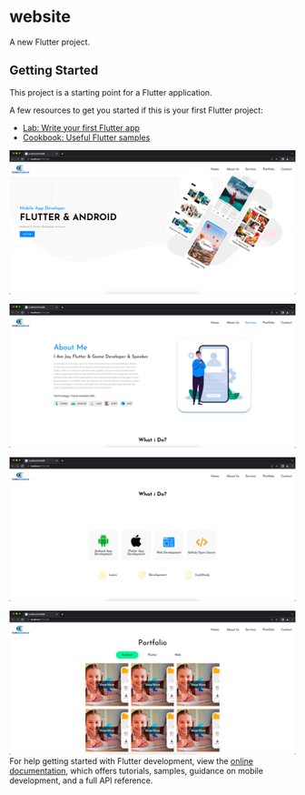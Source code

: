 # website

A new Flutter project.

## Getting Started

This project is a starting point for a Flutter application.

A few resources to get you started if this is your first Flutter project:

- [Lab: Write your first Flutter app](https://docs.flutter.dev/get-started/codelab)
- [Cookbook: Useful Flutter samples](https://docs.flutter.dev/cookbook)

![alt text](https://raw.githubusercontent.com/ViditSavaliya19/website/master/assets/images/Screenshot%202022-08-22%20at%207.06.47%20PM.png)

![alt text](https://raw.githubusercontent.com/ViditSavaliya19/website/master/assets/images/Screenshot%202022-08-22%20at%207.06.58%20PM.png)

![alt text](https://raw.githubusercontent.com/ViditSavaliya19/website/master/assets/images/Screenshot%202022-08-22%20at%207.07.19%20PM.png)

![alt text](https://raw.githubusercontent.com/ViditSavaliya19/website/master/assets/images/Screenshot%202022-08-22%20at%207.07.39%20PM.png)
For help getting started with Flutter development, view the
[online documentation](https://docs.flutter.dev/), which offers tutorials,
samples, guidance on mobile development, and a full API reference.
